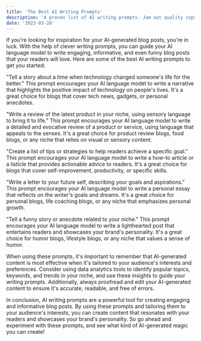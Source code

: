 ```yaml
---
title: 'The Best AI Writing Prompts'
description: 'A proven list of AI writing prompts. Jam out quality copy at scale.'
date: '2023-03-28'
---
```


If you're looking for inspiration for your AI-generated blog posts, you're in luck. With the help of clever writing prompts, you can guide your AI language model to write engaging, informative, and even funny blog posts that your readers will love. Here are some of the best AI writing prompts to get you started:

"Tell a story about a time when technology changed someone's life for the better." This prompt encourages your AI language model to write a narrative that highlights the positive impact of technology on people's lives. It's a great choice for blogs that cover tech news, gadgets, or personal anecdotes.

"Write a review of the latest product in your niche, using sensory language to bring it to life." This prompt encourages your AI language model to write a detailed and evocative review of a product or service, using language that appeals to the senses. It's a great choice for product review blogs, food blogs, or any niche that relies on visual or sensory content.

"Create a list of tips or strategies to help readers achieve a specific goal." This prompt encourages your AI language model to write a how-to article or a listicle that provides actionable advice to readers. It's a great choice for blogs that cover self-improvement, productivity, or specific skills.

"Write a letter to your future self, describing your goals and aspirations." This prompt encourages your AI language model to write a personal essay that reflects on the writer's goals and dreams. It's a great choice for personal blogs, life coaching blogs, or any niche that emphasizes personal growth.

"Tell a funny story or anecdote related to your niche." This prompt encourages your AI language model to write a lighthearted post that entertains readers and showcases your brand's personality. It's a great choice for humor blogs, lifestyle blogs, or any niche that values a sense of humor.

When using these prompts, it's important to remember that AI-generated content is most effective when it's tailored to your audience's interests and preferences. Consider using data analytics tools to identify popular topics, keywords, and trends in your niche, and use these insights to guide your writing prompts. Additionally, always proofread and edit your AI-generated content to ensure it's accurate, readable, and free of errors.

In conclusion, AI writing prompts are a powerful tool for creating engaging and informative blog posts. By using these prompts and tailoring them to your audience's interests, you can create content that resonates with your readers and showcases your brand's personality. So go ahead and experiment with these prompts, and see what kind of AI-generated magic you can create!
